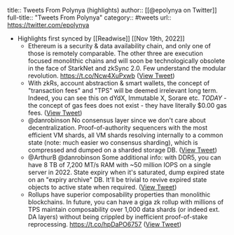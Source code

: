 title:: Tweets From Polynya (highlights)
author:: [[@epolynya on Twitter]]
full-title:: "Tweets From Polynya"
category:: #tweets
url:: https://twitter.com/epolynya

- Highlights first synced by [[Readwise]] [[Nov 19th, 2022]]
	- Ethereum is a security & data availability chain, and only one of those is remotely comparable. The other three are execution focused monolithic chains and will soon be technologically obsolete in the face of StarkNet and zkSync 2.0. Few understand the modular revolution. https://t.co/Ncw4XuPxwb ([View Tweet](https://twitter.com/epolynya/status/1441455170928349185))
	- With zkRs, account abstraction & smart wallets, the concept of "transaction fees" and "TPS" will be deemed irrelevant long term. Indeed, you can see this on dYdX, Immutable X, Sorare etc. *TODAY* - the concept of gas fees does not exist - they have literally $0.00 gas fees. ([View Tweet](https://twitter.com/epolynya/status/1457589580941578243))
	- @danrobinson No consensus layer since we don't care about decentralization. Proof-of-authority sequencers with the most efficient VM shards, all VM shards resolving internally to a common state (note: much easier wo consensus sharding), which is compressed and dumped on a sharded storage DB. ([View Tweet](https://twitter.com/epolynya/status/1458369963996053510))
	- @ArthurB @danrobinson Some additional info: with DDR5, you can have 8 TB of 7,200 MT/s RAM with ~50 million IOPS on a single server in 2022. State expiry when it's saturated, dump expired state on an "expiry archive" DB. It'll be trivial to revive expired state objects to active state when required. ([View Tweet](https://twitter.com/epolynya/status/1458376521035309060))
	- Rollups have superior composability properties than monolithic blockchains. In future, you can have a giga zk rollup with millions of TPS maintain composability over 1,000 data shards (or indeed ext. DA layers) without being crippled by inefficient proof-of-stake reprocessing. https://t.co/hpDaPO6757 ([View Tweet](https://twitter.com/epolynya/status/1458734407192170498))